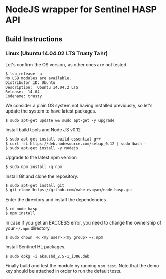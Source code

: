 # NodeJS wrapper for Sentinel HASP API

## Build Instructions

### Linux (Ubuntu 14.04.02 LTS Trusty Tahr)

Let's confirm the OS version, as other ones are not tested.

```
$ lsb_release -a
No LSB modules are available.
Distributor ID: Ubuntu
Description:  Ubuntu 14.04.2 LTS
Release:  14.04
Codename: trusty
```

We consider a plain OS system not having installed previously, so let's update
the system to have latest packages.

```
$ sudo apt-get update && sudo apt-get -y upgrade
```

Install build tools and Node JS v0.12

```
$ sudo apt-get install build-essential g++
$ curl -sL https://deb.nodesource.com/setup_0.12 | sudo bash -
$ sudo apt-get install -y nodejs
```

Upgrade to the latest npm version

```
$ sudo npm install -g npm
```

Install Git and clone the repository.

```
$ sudo apt-get install git
$ git clone https://github.com/vahe-evoyan/node-hasp.git
```

Enter the directory and install the dependencies

```
$ cd node-hasp
$ npm install
```

In case if you get an EACCESS error, you need to change the ownership of your
`~/.npm` directory.

```
$ sudo chown -R <my user>:<my group> ~/.npm
```

Install Sentinel HL packages.

```
$ sudo dpkg -i aksusbd_2.5-1_i386.deb
```

Finally build and test the module by running `npm test`. Note that the demo key
should be attached in order to run the default tests.
